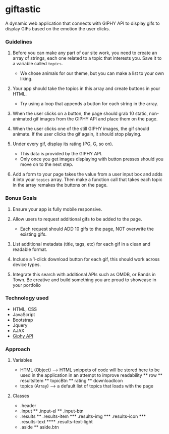 # giftastic
A dynamic web application that connects with GIPHY API to display gifs to display GIFs based on the emotion the user clicks.

### Guidelines

1. Before you can make any part of our site work, you need to create an array of strings, each one related to a topic that interests you. Save it to a variable called `topics`.
   * We chose animals for our theme, but you can make a list to your own liking.

2. Your app should take the topics in this array and create buttons in your HTML.
   * Try using a loop that appends a button for each string in the array.

3. When the user clicks on a button, the page should grab 10 static, non-animated gif images from the GIPHY API and place them on the page.

4. When the user clicks one of the still GIPHY images, the gif should animate. If the user clicks the gif again, it should stop playing.

5. Under every gif, display its rating (PG, G, so on).
   * This data is provided by the GIPHY API.
   * Only once you get images displaying with button presses should you move on to the next step.

6. Add a form to your page takes the value from a user input box and adds it into your `topics` array. Then make a function call that takes each topic in the array remakes the buttons on the page.

### Bonus Goals

1. Ensure your app is fully mobile responsive.

2. Allow users to request additional gifs to be added to the page.
   * Each request should ADD 10 gifs to the page, NOT overwrite the existing gifs.

3. List additional metadata (title, tags, etc) for each gif in a clean and readable format.

4. Include a 1-click download button for each gif, this should work across device types.

5. Integrate this search with additional APIs such as OMDB, or Bands in Town. Be creative and build something you are proud to showcase in your portfolio

### Technology used
* HTML, CSS
* JavaScript
* Bootstrap
* Jquery
* AJAX
* [Giphy API](https://github.com/Giphy)

### Approach
1. Variables
    * HTML (Object) --> HTML snippets of code will be stored here to be used in the application in an attempt to improve readability
        ** row
        ** resultsItem
        ** topicBtn
        ** rating
        ** downloadIcon
    * topics (Array) --> a default list of topics that loads with the page

2. Classes
    * .header
    * .input
        ** .input-el
        ** .input-btn
    * .results
        ** .results-item
            *** .results-img
            *** .results-icon
            *** .results-text
                **** .results-text-light
    * .aside
        ** aside.btn

